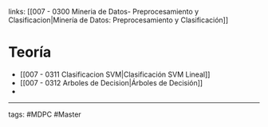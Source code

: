  links: [[007 - 0300 Mineria de Datos- Preprocesamiento y Clasificacion|Minería de Datos: Preprocesamiento y Clasificación]]


# Teoría
- [[007 - 0311 Clasificacion SVM|Clasificación SVM Lineal]]
- [[007 - 0312 Arboles de Decision|Árboles de Decisión]]
- 


---
tags:
	#MDPC #Master